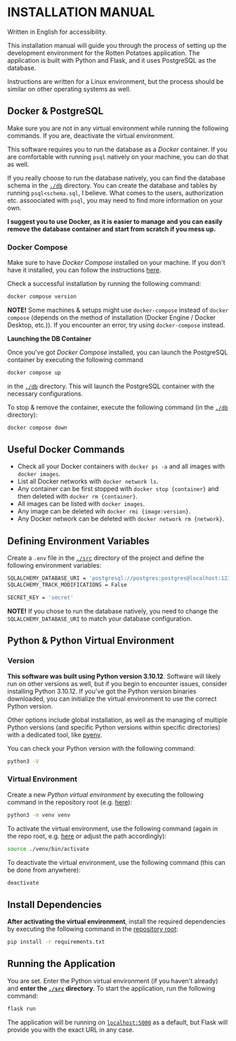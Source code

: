 # INSTALLATION MANUAL

Written in English for accessibility.

This installation manual will guide you through the process of setting up the development environment for the Rotten Potatoes application. The application is built with Python and Flask, and it uses PostgreSQL as the database.

Instructions are written for a Linux environment, but the process should be similar on other operating systems as well.

## Docker & PostgreSQL

Make sure you are not in any virtual environment while running the following commands. If you are, deactivate the virtual environment.

This software requires you to run the database as a _Docker_ container. If you are comfortable with running `psql` natively on your machine, you can do that as well.

If you really choose to run the database natively, you can find the database schema in the [`./db`](../db/ "../db") directory. You can create the database and tables by running `psql<schema.sql`, I believe. What comes to the users, authorization etc. assoociated with `psql`, you may need to find more information on your own.

**I suggest you to use Docker, as it is easier to manage and you can easily remove the database container and start from scratch if you mess up.**

### Docker Compose

Make sure to have _Docker Compose_ installed on your machine. If you don't have it installed, you can follow the instructions [here](https://docs.docker.com/compose/install/ "Overview of installing Docker Compose").

Check a successful installation by running the following command:

```bash
docker compose version
```

**NOTE!** Some machines & setups might use `docker-compose` instead of `docker compose` (depends on the method of installation (Docker Engine / Docker Desktop, etc.)). If you encounter an error, try using `docker-compose` instead.

**Launching the DB Container**

Once you've got _Docker Compose_ installed, you can launch the PostgreSQL container by executing the following command

```bash
docker compose up
```

in the [`./db`](../db/) directory. This will launch the PostgreSQL container with the necessary configurations.

To stop & remove the container, execute the following command (in the [`./db`](../db/) directory):

```bash
docker compose down
```

## Useful Docker Commands

- Check all your Docker containers with `docker ps -a` and all images with `docker images`.
- List all Docker networks with `docker network ls`.
- Any container can be first stopped with `docker stop {container}` and then deleted with `docker rm {container}`.
- All images can be listed with `docker images`.
- Any image can be deleted wih `docker rmi {image:version}`.
- Any Docker network can be deleted with `docker network rm {network}`.

## Defining Environment Variables

Create a `.env` file in the [`./src`](../src/ "../src") directory of the project and define the following environment variables:

```bash
SQLALCHEMY_DATABASE_URI = 'postgresql://postgres:postgres@localhost:1234/rottenpotatoes'
SQLALCHEMY_TRACK_MODIFICATIONS = False

SECRET_KEY = 'secret'
```

**NOTE!** If you chose to run the database natively, you need to change the `SQLALCHEMY_DATABASE_URI` to match your database configuration.

## Python & Python Virtual Environment

### Version

**This software was built using Python version 3.10.12**. Software will likely run on other versions as well, but if you begin to encounter issues, consider installing Python 3.10.12. If you've got the Python version binaries downloaded, you can initialize the virtual environment to use the correct Python version.

Other options include global installation, as well as the managing of multiple Python versions (and specific Python versions within specific directories) with a dedicated tool, like [pyenv](https://github.com/pyenv/pyenv "Simple Python Version Management: pyenv").

You can check your Python version with the following command:

```bash
python3 -V
```

### Virtual Environment

Create a new _Python virtual environment_ by executing the following command in the repository root (e.g. [here](.. "Rotten Potatoes")):

```bash
python3 -m venv venv
```

To activate the virtual environment, use the following command (again in the repo root, e.g. [here](.. "Rotten Potatoes") or adjust the path accordingly):

```bash
source ./venv/bin/activate
```

To deactivate the virtual environment, use the following command (this can be done from anywhere):

```bash
deactivate
```

## Install Dependencies

**After activating the virtual environment**, install the required dependencies by executing the following command in the [repository root](.. "Rotten Potatoes"):

```bash
pip install -r requirements.txt
```

## Running the Application

You are set. Enter the Python virtual environment (if you haven't already) and **enter the [`./src`](../src/ "./src") directory**. To start the application, run the following command:

```bash
flask run
```

The application will be running on [`localhost:5000`](http://127.0.0.1:5000 "localhost:5000") as a default, but Flask will provide you with the exact URL in any case.
